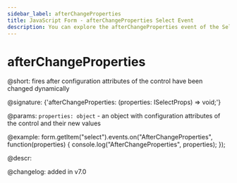 ```yaml
---
sidebar_label: afterChangeProperties
title: JavaScript Form - afterChangeProperties Select Event 
description: You can explore the afterChangeProperties event of the Select control of Form in the documentation of the DHTMLX JavaScript UI library. Browse developer guides and API reference, try out code examples and live demos, and download a free 30-day evaluation version of DHTMLX Suite 7.
---
```


# afterChangeProperties

@short: fires after configuration attributes of the control have been changed dynamically

@signature: {'afterChangeProperties: (properties: ISelectProps) => void;'}

@params:
`properties: object` - an object with configuration attributes of the control and their new values

@example:
form.getItem("select").events.on("AfterChangeProperties", function(properties) {
    console.log("AfterChangeProperties", properties);
});

@descr:

@changelog: added in v7.0

[comment]: # (@relatedapi: form/api/select/select_setproperties_method.md)
